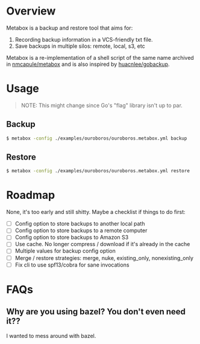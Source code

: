 # Overview

Metabox is a backup and restore tool that aims for:

1. Recording backup information in a VCS-friendly txt file.
2. Save backups in multiple silos: remote, local, s3, etc

Metabox is a re-implementation of a shell script of the same name archived in
[nmcapule/metabox](https://github.com/nmcapule/metabox/blob/master/metabox) and
is also inspired by [huacnlee/gobackup](https://github.com/huacnlee/gobackup).

# Usage

> NOTE: This might change since Go's "flag" library isn't up to par.

## Backup

```sh
$ metabox -config ./examples/ouroboros/ouroboros.metabox.yml backup
```

## Restore

```sh
$ metabox -config ./examples/ouroboros/ouroboros.metabox.yml restore
```

# Roadmap

None, it's too early and still shitty. Maybe a checklist if things to do first:

-   [ ] Config option to store backups to another local path
-   [ ] Config option to store backups to a remote computer
-   [ ] Config option to store backups to Amazon S3
-   [ ] Use cache. No longer compress / download if it's already in the cache
-   [ ] Multiple values for backup config option
-   [ ] Merge / restore strategies: merge, nuke, existing_only, nonexisting_only
-   [ ] Fix cli to use spf13/cobra for sane invocations

# FAQs

## Why are you using bazel? You don't even need it??

I wanted to mess around with bazel.
